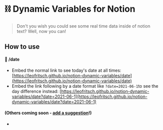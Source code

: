 # ⛓️ Dynamic Variables for Notion
> Don't you wish you could see some real time data inside of notion text?
Well, now you can!

## How to use
#### 📅 /date
* Embed the normal link to see today's date at all times: [https://leofritsch.github.io/notion-dynamic-variables/date](https://leofritsch.github.io/notion-dynamic-variables/date)
* Embed the link following by a date format like `?date=2021-06-1`to see the day difference instead: [https://leofritsch.github.io/notion-dynamic-variables/date?date=2021-06-1](https://leofritsch.github.io/notion-dynamic-variables/date?date=2021-06-1)
#### (Others coming soon - [add a suggestion](https://github.com/leofritsch/notion-dynamic-variables/issues/new)!)
* 
